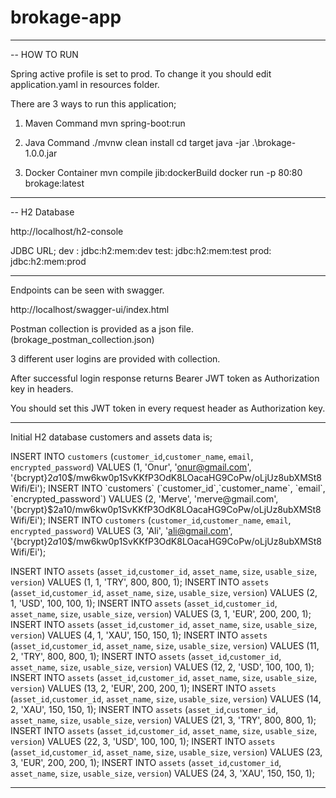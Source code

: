 # brokage-app

------------------------------------------------------------------------------------------

-- HOW TO RUN

Spring active profile is set to prod. To change it you should edit application.yaml in resources folder.

There are 3 ways to run this application;

1) Maven Command 
mvn spring-boot:run

2) Java Command
./mvnw clean install
cd target
java -jar .\brokage-1.0.0.jar

3) Docker Container
mvn compile jib:dockerBuild
docker run -p 80:80 brokage:latest

------------------------------------------------------------------------------------------

-- H2 Database

http://localhost/h2-console

JDBC URL;
dev : jdbc:h2:mem:dev
test: jdbc:h2:mem:test
prod: jdbc:h2:mem:prod

------------------------------------------------------------------------------------------

Endpoints can be seen with swagger. 

http://localhost/swagger-ui/index.html

Postman collection is provided as a json file. (brokage_postman_collection.json)

3 different user logins are provided with collection.

After successful login response returns Bearer JWT token as Authorization key in headers.

You should set this JWT token in every request header as Authorization key.

------------------------------------------------------------------------------------------

Initial H2 database customers and assets data is;

INSERT INTO `customers` (`customer_id`,`customer_name`, `email`, `encrypted_password`) VALUES (1, 'Onur', 'onur@gmail.com', '{bcrypt}$2a$10$/mw6kw0p1SvKKfP3OdK8LOacaHG9CoPw/oLjUz8ubXMSt8Wifi/Ei');
INSERT INTO `customers` (`customer_id`,`customer_name`, `email`, `encrypted_password`) VALUES (2, 'Merve', 'merve@gmail.com', '{bcrypt}$2a$10$/mw6kw0p1SvKKfP3OdK8LOacaHG9CoPw/oLjUz8ubXMSt8Wifi/Ei');
INSERT INTO `customers` (`customer_id`,`customer_name`, `email`, `encrypted_password`) VALUES (3, 'Ali', 'ali@gmail.com', '{bcrypt}$2a$10$/mw6kw0p1SvKKfP3OdK8LOacaHG9CoPw/oLjUz8ubXMSt8Wifi/Ei');

INSERT INTO `assets` (`asset_id`,`customer_id`, `asset_name`, `size`, `usable_size`, `version`) VALUES (1, 1, 'TRY', 800, 800, 1);
INSERT INTO `assets` (`asset_id`,`customer_id`, `asset_name`, `size`, `usable_size`, `version`) VALUES (2, 1, 'USD', 100, 100, 1);
INSERT INTO `assets` (`asset_id`,`customer_id`, `asset_name`, `size`, `usable_size`, `version`) VALUES (3, 1, 'EUR', 200, 200, 1);
INSERT INTO `assets` (`asset_id`,`customer_id`, `asset_name`, `size`, `usable_size`, `version`) VALUES (4, 1, 'XAU', 150, 150, 1);
INSERT INTO `assets` (`asset_id`,`customer_id`, `asset_name`, `size`, `usable_size`, `version`) VALUES (11, 2, 'TRY', 800, 800, 1);
INSERT INTO `assets` (`asset_id`,`customer_id`, `asset_name`, `size`, `usable_size`, `version`) VALUES (12, 2, 'USD', 100, 100, 1);
INSERT INTO `assets` (`asset_id`,`customer_id`, `asset_name`, `size`, `usable_size`, `version`) VALUES (13, 2, 'EUR', 200, 200, 1);
INSERT INTO `assets` (`asset_id`,`customer_id`, `asset_name`, `size`, `usable_size`, `version`) VALUES (14, 2, 'XAU', 150, 150, 1);
INSERT INTO `assets` (`asset_id`,`customer_id`, `asset_name`, `size`, `usable_size`, `version`) VALUES (21, 3, 'TRY', 800, 800, 1);
INSERT INTO `assets` (`asset_id`,`customer_id`, `asset_name`, `size`, `usable_size`, `version`) VALUES (22, 3, 'USD', 100, 100, 1);
INSERT INTO `assets` (`asset_id`,`customer_id`, `asset_name`, `size`, `usable_size`, `version`) VALUES (23, 3, 'EUR', 200, 200, 1);
INSERT INTO `assets` (`asset_id`,`customer_id`, `asset_name`, `size`, `usable_size`, `version`) VALUES (24, 3, 'XAU', 150, 150, 1);

------------------------------------------------------------------------------------------